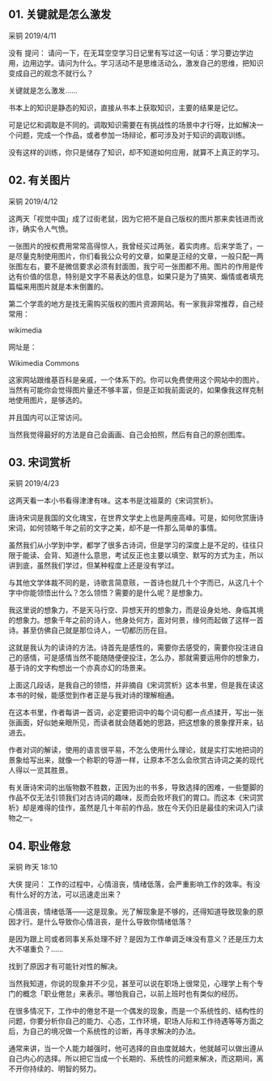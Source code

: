 ## 01. 关键就是怎么激发
采铜
2019/4/11

没有 提问：  请问一下，在无耳空空学习日记里有写过这一句话：学习要边学边用，边用边学。请问为什么。学习活动不是思维活动么，激发自己的思维，把知识变成自己的观念不就行么？

关键就是怎么激发……

书本上的知识是静态的知识，直接从书本上获取知识，主要的结果是记忆。

可是记忆和调取是不同的。调取知识需要在有挑战性的场景中才行呀，比如解决一个问题，完成一个作品，或者参加一场辩论，都可涉及对于知识的调取训练。

没有这样的训练，你只是储存了知识，却不知道如何应用，就算不上真正的学习。

## 02. 有关图片
采铜
2019/4/12

这两天「视觉中国」成了过街老鼠，因为它把不是自己版权的图片那来卖钱进而讹诈，确实令人气愤。

一张图片的授权费用常常高得惊人，我曾经买过两张，着实肉疼。后来学乖了，一是尽量克制使用图片，你们看我公众号的文章，如果是正经的文章，一般只配一两张图左右，要不是微信要求必须有封面图，我宁可一张图都不用。图片的作用是传达有价值的信息，特别是文字不易表达的信息，如果只是为了搞笑、煽情或者填充篇幅来用图片就是本末倒置的。

第二个学乖的地方是找无需购买版权的图片资源网站。有一家我非常推荐，自己经常用：

wikimedia

网址是：

Wikimedia Commons

这家网站跟维基百科是亲戚，一个体系下的。你可以免费使用这个网站中的图片。当然有可能你会觉得图片量还不够丰富，但是正如我前面说的，如果像我这样克制地使用图片，是够选的。

并且国内可以正常访问。

当然我觉得最好的方法是自己会画画、自己会拍照，然后有自己的原创图库。

## 03. 宋词赏析
采铜
2019/4/23

这两天看一本小书看得津津有味。这本书是沈祖棻的《宋词赏析》。

唐诗宋词是我国的文化瑰宝，在世界文学史上也是两座高峰。可是，如何欣赏唐诗宋词，如何领略千年之前的文字之美，却不是一件那么简单的事情。

虽然我们从小学到中学，都学了很多古诗词，但是学习的深度上是不足的，往往只限于能读、会背、知道什么意思，考试反正也主要以填空、默写的方式为主，所以讲到底，虽然我们学过，但某种程度上还是没有学过。

与其他文学体裁不同的是，诗歌言简意赅，一首诗也就几十个字而已，从这几十个字中你能领悟出什么？怎么领悟？需要的是什么呢？是想象力。

我这里说的想象力，不是天马行空、异想天开的想象力，而是设身处地、身临其境的想象力。想象千年之前的诗人，他身处何方，面对何景，缘何而起做了这样一首诗。甚至仿佛自己就是那位诗人，一切都历历在目。

这就是我认为的读诗的方法。诗首先是感性的，需要你去感受的，需要你投注进自己的感情，可是感情当然不能随随便便投注，怎么办，那就需要运用你的想象力，基于诗的文字构想出一个亦真亦幻的场景来。

上面这几段话，是我自己的领悟，并非摘自《宋词赏析》这本书里，但是我在读这本书的时候，能感觉到作者正是与我对诗的理解相通。

在这本书里，作者每讲一首词，必定要把词中的每个词句都一点点揉开，写出一张张画面，好似她亲眼所见，而读者就会随着她的思路，把这想象的景象撑开来，钻进去。

作者对词的解读，使用的语言很平易，不怎么使用什么理论，就是实打实地把词的景象给写出来，就像一个称职的导游一样，让原本不怎么会欣赏古诗词之美的现代人得以一览其胜景。

有关唐诗宋词的出版物数不胜数，正因为出的书多，导致选择的困难，一些蹩脚的作品不仅无法引领我们对古诗词的趣味，反而会败坏我们的胃口。而这本《宋词赏析》却是难得的佳作，虽然是几十年前的作品，放在今天仍旧是最佳的宋词入门读物之一。

## 04. 职业倦怠
采铜
昨天 18:10

大侠 提问：  工作的过程中，心情沮丧，情绪低落，会严重影响工作的效率。有没有什么好的方法，可以迅速走出来？

心情沮丧，情绪低落——这是现象。光了解现象是不够的，还得知道导致现象的原因才行。是什么导致你心情沮丧，是什么导致你情绪低落？

是因为跟上司或者同事关系处理不好？是因为工作单调乏味没有意义？还是压力太大不堪重负？……

找到了原因才有可能针对性的解决。

当然我知道，你说的现象并不少见，甚至可以说在职场上很常见，心理学上有个专门的概念「职业倦怠」来表示。哪怕我自己，以前上班时也有类似的经历。

在很多情况下，工作中的倦怠不是一个偶发的现象，而是一个系统性的、结构性的问题，你要分析你自己的能力、心态，工作环境，职场人际和工作待遇等等方面之后，为自己的境况做一个系统性的诊断，再寻求解决的办法。

通常来讲，当一个人能力越强时，他可选择的自由度就越大，他就越可以做出遵从自己内心的选择。所以把它当成一个长期的、系统性的问题来解决，而这期间，离不开你持续的、明智的努力。




